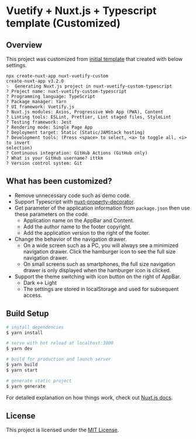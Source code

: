 # Vuetify + Nuxt.js + Typescript template (Customized)

## Overview

This project was customized from [initial template](https://github.com/nuxt/create-nuxt-app/tree/master/packages/cna-template/template/frameworks/vuetify) that created with below settings.

```
npx create-nuxt-app nuxt-vuetify-custom
create-nuxt-app v3.2.0
✨  Generating Nuxt.js project in nuxt-vuetify-custom-typescript
? Project name: nuxt-vuetify-custom-typescript
? Programming language: TypeScript
? Package manager: Yarn
? UI framework: Vuetify.js
? Nuxt.js modules: Axios, Progressive Web App (PWA), Content
? Linting tools: ESLint, Prettier, Lint staged files, StyleLint
? Testing framework: Jest
? Rendering mode: Single Page App
? Deployment target: Static (Static/JAMStack hosting)
? Development tools: (Press <space> to select, <a> to toggle all, <i> to invert
selection)
? Continuous integration: GitHub Actions (GitHub only)
? What is your GitHub username? ittkm
? Version control system: Git
```

## What has been customized?

- Remove unnecessary code such as demo code.
- Support Typescript with [nuxt-property-decorator](https://github.com/nuxt-community/nuxt-property-decorator#nuxt-property-decorator).
- Get parameter of the application information from `package.json` then use these parameters on the code.
  - Application name on the AppBar and Content.
  - Add the author name to the footer copyright.
  - Add the application version to the right of the footer.
- Change the behavior of the navigation drawer.
  - On a wide screen such as a PC, you will always see a minimized navigation drawer. Click the hamburger icon to see the full size navigation drawer.
  - On small screens such as smartphones, the full size navigation drawer is only displayed when the hamburger icon is clicked.
- Support the theme switching with icon button on the right of AppBar.
  - Dark <-> Light
  - The settings are stored in localStorage and used for subsequent access.

## Build Setup

```bash
# install dependencies
$ yarn install

# serve with hot reload at localhost:3000
$ yarn dev

# build for production and launch server
$ yarn build
$ yarn start

# generate static project
$ yarn generate
```

For detailed explanation on how things work, check out [Nuxt.js docs](https://nuxtjs.org).

## License

This project is licensed under the [MIT License](./LICENSE).
